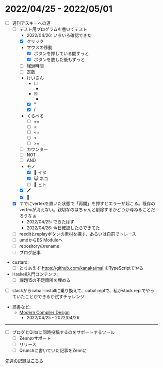 # 2022/04/25 - 2022/05/01

- [ ] 週刊アスキーへの道
    - [ ] テスト用プログラムを書いてテスト
        - 2022/04/26: いろいろ確認できた
        - [x] クリック
        - マウスの移動
            - [x] ボタンを押している間ずっと
            - [x] ボタンを放した後もずっと
        - [ ] 経過時間
        - [ ] 定数
        - けいさん
            - [ ] +
            - [x] -
            - [x] \*
            - [x] /
        - くらべる
            - [ ] ==
            - [ ] \<
            - [ ] \<=
            - [ ] \>
            - [ ] \>=
        - [ ] カウンター
        - [ ] NOT
        - [ ] AND
        - モノ
            - [x] 🐶 イヌ
            - [x] 😺 ネコ
            - [ ] 🙂 ヒト
        - [x] 🖊
        - [x] 🔁
    - [x] すでにvertexを置いた状態で「再開」を押すとエラーが起こる。既存のvertexが消えない。親切なのはちゃんと削除するかどうか尋ねることだろうなぁ
        - 2022/04/25: できたはず
        - 2022/04/26: 今日確認したらできてた
    - [ ] reeditとreplayボタンの素材を探す、あるいは自前でトレース
    - [ ] umdからES Moduleへ
    - [ ] repositoryのrename
    - [ ] ブログ記事
- custard:
    - [ ] とりあえず <https://github.com/kanaka/mal> をTypeScriptでやる
- Haskell入門コンテンツ:
    - [ ] 課題15の不足箇所を埋める
- [ ] stackからcabal-installに乗り換えて、cabal replで、私がstack replでやっていたことができるか試すチャレンジ
- 読書など:
    - [Modern Compiler Design](https://www.springer.com/jp/book/9781461446989)
        - 2022/04/25 - 2022/04/26

------

- [ ] ブログとQiitaに同時投稿するのをサポートするツール
    - [ ] Zennのサポート
    - [ ] リリース
    - [ ] Qrunchに書いていた記事をZennに

[先週の記録はこちら](https://github.com/igrep/daily-commits/blob/f7885b4326617cfb155ca6c749cc178f1e0eb00e/yesterday.md)
